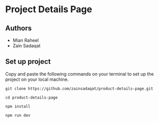 # Project Details Page             
       
## Authors      
- Mian Raheel                
- Zain Sadaqat             
  
## Set up project       
Copy and paste the following commands on your terminal to set up the project on your local machine.  
 
```
git clone https://github.com/zainsadaqat/product-details-page.git 
```

```
cd product-details-page
```

```
npm install
```

```
npm run dev
```
